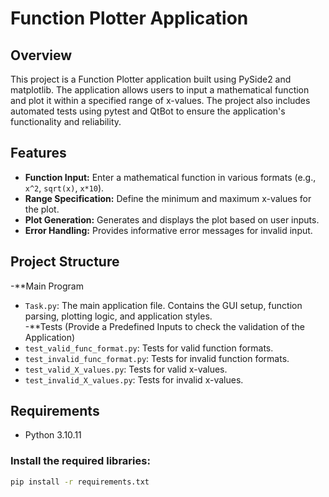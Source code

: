 # Function Plotter Application

## Overview

This project is a Function Plotter application built using PySide2 and matplotlib.
The application allows users to input a mathematical function and plot it within a specified range of x-values.
The project also includes automated tests using pytest and QtBot to ensure the application's functionality and reliability.

## Features

- **Function Input:** Enter a mathematical function in various formats (e.g., `x^2`, `sqrt(x)`, `x*10`).
- **Range Specification:** Define the minimum and maximum x-values for the plot.
- **Plot Generation:** Generates and displays the plot based on user inputs.
- **Error Handling:** Provides informative error messages for invalid input.

## Project Structure

-**Main Program
- `Task.py`: The main application file. Contains the GUI setup, function parsing, plotting logic, and application styles.  
-**Tests (Provide a Predefined Inputs to check the validation of the Application)
- `test_valid_func_format.py`: Tests for valid function formats.
- `test_invalid_func_format.py`: Tests for invalid function formats.
- `test_valid_X_values.py`: Tests for valid x-values.
- `test_invalid_X_values.py`: Tests for invalid x-values.


## Requirements

- Python 3.10.11

### Install the required libraries:

```bash
pip install -r requirements.txt
